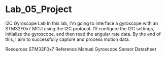 # Lab_05_Project


I2C Gyroscope Lab
In this lab, I'm going to interface a gyroscope with an STM32F0x7 MCU using the I2C protocol. 
I'll configure the I2C settings, initialize the gyroscope, and then read the angular rate data. 
By the end of this, I aim to successfully capture and process motion data.

Resources
STM32F0x7 Reference Manual
Gyroscope Sensor Datasheet